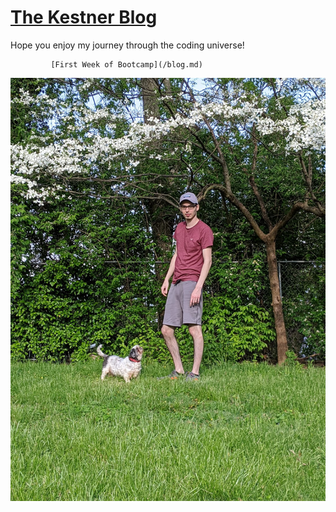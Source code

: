 # [The Kestner Blog](TheKestner.github.io) 

Hope you enjoy my journey through the coding universe! 

             [First Week of Bootcamp](/blog.md)

![Image of nikki and I](/image/Picwithnikki.jpeg)